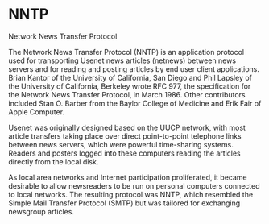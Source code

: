 # NNTP


Network News Transfer Protocol

The Network News Transfer Protocol (NNTP) is an application protocol
used for transporting Usenet news articles (netnews) between news
servers and for reading and posting articles by end user client
applications. Brian Kantor of the University of California, San Diego
and Phil Lapsley of the University of California, Berkeley wrote RFC
977, the specification for the Network News Transfer Protocol, in March
1986. Other contributors included Stan O. Barber from the Baylor College
of Medicine and Erik Fair of Apple Computer.

Usenet was originally designed based on the UUCP network, with most
article transfers taking place over direct point-to-point telephone
links between news servers, which were powerful time-sharing systems.
Readers and posters logged into these computers reading the articles
directly from the local disk.

As local area networks and Internet participation proliferated, it
became desirable to allow newsreaders to be run on personal computers
connected to local networks. The resulting protocol was NNTP, which
resembled the Simple Mail Transfer Protocol (SMTP) but was tailored for
exchanging newsgroup articles.

